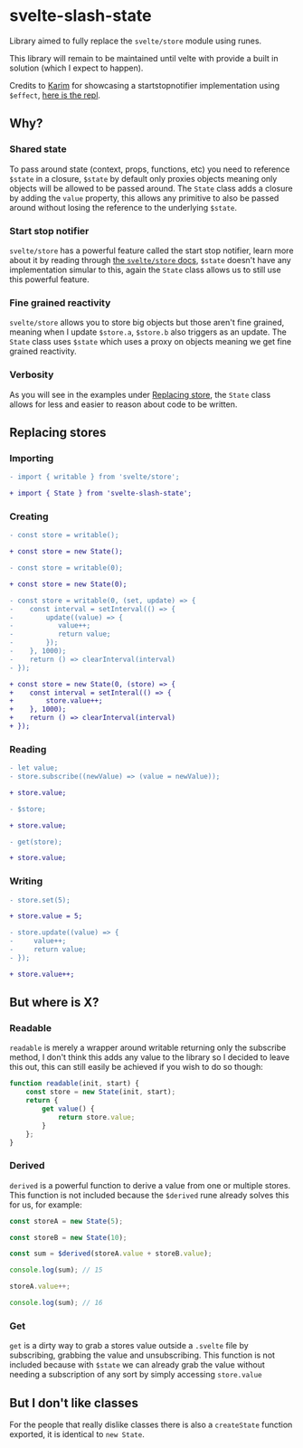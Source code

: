 # svelte-slash-state

Library aimed to fully replace the `svelte/store` module using runes.

This library will remain to be maintained until velte with provide a built in solution (which I expect to happen).

Credits to [Karim](https://github.com/karimfromjordan) for showcasing a startstopnotifier implementation using `$effect`, [here is the repl](https://svelte-5-preview.vercel.app/#H4sIAAAAAAAAA4VTy27bMBD8FUINYAp2bPXqWC5y7KlFm1tVBHosYyY0JZCUk0LQv3dJirLkOC10sPfJ2ZndLmJcgI62v7pI5keIttF900SryPxprKFPIAygretWldaz06XijdlnMjP82NTKkFJBbuARTVCEqfpIFuuNs9a-fv2sF3dYgCUCDNGH-pWk5EYbLKMsFxriSdj3SWdtqU3Ybc5vy53ICxAOxo7LpsU6hJxmUXmA8qWo37KIFFxWW2dDlXb22Z5sXIn9bxuOTWT3iTOHrHctK37ad36GUy5a6Hcb68K8DWc9EnKsK844VNHWKAyvRv6mg5-JfNZTEgficMAqLwSMpAXHhDeLDd5cegUsb4UhrJWl4bW8YIh0FrkC0yo5tqbJitC2qTAvJune56ByjFCLrGbkFUmyeqQpWbQS3-ASqkVMfKNBl8yUtdQ1IhP1E138fLj_8bCIZ0FDuDSgkC3UToP5OliUuoc9Blq2SoE0j45U618uZ654RT4nSXJuPcxDp-jfofn23YNxsTFHQK5GFAFcyOvdb29NVPxfgl6I8h9NO9zf8oX0g6a-xm__RzKOWnHJDc-FZ2JF8D6UGWS1hzFwFg5nlj09IN0W9lAKUBqzk7vRb-oGHbIVYsgeyB1ofQpvhF0Km3IDjEFp1jniPWF0Es7MEKQXCoXaCZjl0m1ZEs-z8Bo9MDcvZdL2CbMySf18E32temE9_Hd9Sfxn5aDx2hxAXsMYcN7ezmi7ijNg_bKmczizMQK_s1g_d_QX40ysSWgy5TCh4yJssFvgj_b3d_8XGbJbrNwFAAA=).

## Why?

### Shared state

To pass around state (context, props, functions, etc) you need to reference `$state` in a closure, `$state` by default only proxies objects meaning only objects will be allowed to be passed around. The `State` class adds a closure by adding the `value` property, this allows any primitive to also be passed around without losing the reference to the underlying `$state`.

### Start stop notifier

`svelte/store` has a powerful feature called the start stop notifier, learn more about it by reading through [the `svelte/store` docs](https://svelte.dev/docs/svelte-store), `$state` doesn't have any implementation simular to this, again the `State` class allows us to still use this powerful feature.

### Fine grained reactivity

`svelte/store` allows you to store big objects but those aren't fine grained, meaning when I update `$store.a`, `$store.b` also triggers as an update. The `State` class uses `$state` which uses a proxy on objects meaning we get fine grained reactivity.

### Verbosity

As you will see in the examples under [Replacing store](#replacing-stores), the `State` class allows for less and easier to reason about code to be written.

## Replacing stores

### Importing

```diff
- import { writable } from 'svelte/store';

+ import { State } from 'svelte-slash-state';
```

### Creating

```diff
- const store = writable();

+ const store = new State();
```

```diff
- const store = writable(0);

+ const store = new State(0);
```

```diff
- const store = writable(0, (set, update) => {
-    const interval = setInterval(() => {
-        update((value) => {
-           value++;
-           return value;
-        });
-    }, 1000);
-    return () => clearInterval(interval)
- });

+ const store = new State(0, (store) => {
+    const interval = setInteral(() => {
+        store.value++;
+    }, 1000);
+    return () => clearInterval(interval)
+ });
```

### Reading

```diff
- let value;
- store.subscribe((newValue) => (value = newValue));

+ store.value;
```

```diff
- $store;

+ store.value;
```

```diff
- get(store);

+ store.value;
```

### Writing

```diff
- store.set(5);

+ store.value = 5;
```

```diff
- store.update((value) => {
-     value++;
-     return value;
- });

+ store.value++;
```

## But where is X?

### Readable

`readable` is merely a wrapper around writable returning only the subscribe method, I don't think this adds any value to the library so I decided to leave this out, this can still easily be achieved if you wish to do so though:

```js
function readable(init, start) {
	const store = new State(init, start);
	return {
		get value() {
			return store.value;
		}
	};
}
```

### Derived

`derived` is a powerful function to derive a value from one or multiple stores. This function is not included because the `$derived` rune already solves this for us, for example:

```js
const storeA = new State(5);

const storeB = new State(10);

const sum = $derived(storeA.value + storeB.value);

console.log(sum); // 15

storeA.value++;

console.log(sum); // 16
```

### Get

`get` is a dirty way to grab a stores value outside a `.svelte` file by subscribing, grabbing the value and unsubscribing. This function is not included because with `$state` we can already grab the value without needing a subscription of any sort by simply accessing `store.value`

## But I don't like classes

For the people that really dislike classes there is also a `createState` function exported, it is identical to `new State`.
